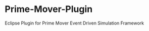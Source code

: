 Prime-Mover-Plugin
==================

Eclipse Plugin for Prime Mover Event Driven Simulation Framework